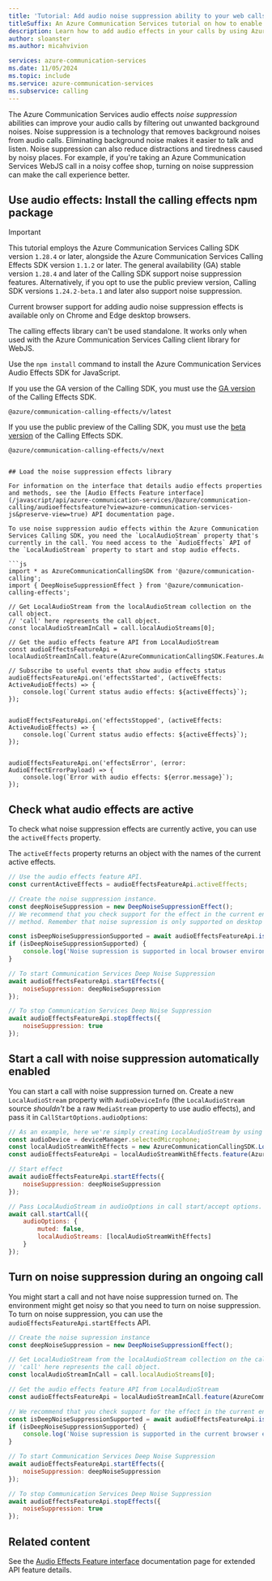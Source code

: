 ```yaml
---
title: 'Tutorial: Add audio noise suppression ability to your web calls' 
titleSuffix: An Azure Communication Services tutorial on how to enable advanced noise suppression
description: Learn how to add audio effects in your calls by using Azure Communication Services.
author: sloanster
ms.author: micahvivion

services: azure-communication-services
ms.date: 11/05/2024
ms.topic: include
ms.service: azure-communication-services
ms.subservice: calling
---
```


The Azure Communication Services audio effects *noise suppression* abilities can improve your audio calls by filtering out unwanted background noises. Noise suppression is a technology that removes background noises from audio calls. Eliminating background noise makes it easier to talk and listen. Noise suppression can also reduce distractions and tiredness caused by noisy places. For example, if you're taking an Azure Communication Services WebJS call in a noisy coffee shop, turning on noise suppression can make the call experience better.

## Use audio effects: Install the calling effects npm package

> [!IMPORTANT]
> This tutorial employs the Azure Communication Services Calling SDK version `1.28.4` or later, alongside the Azure Communication Services Calling Effects SDK version `1.1.2` or later. The general availability (GA) stable version `1.28.4` and later of the Calling SDK support noise suppression features. Alternatively, if you opt to use the public preview version, Calling SDK versions `1.24.2-beta.1` and later also support noise suppression.
> 
> Current browser support for adding audio noise suppression effects is available only on Chrome and Edge desktop browsers.

The calling effects library can't be used standalone. It works only when used with the Azure Communication Services Calling client library for WebJS.

Use the `npm install` command to install the Azure Communication Services Audio Effects SDK for JavaScript.

If you use the GA version of the Calling SDK, you must use the [GA version](https://www.npmjs.com/package/@azure/communication-calling-effects/v/latest) of the Calling Effects SDK.

```console
@azure/communication-calling-effects/v/latest
```

If you use the public preview of the Calling SDK, you must use the [beta version](https://www.npmjs.com/package/@azure/communication-calling-effects/v/next) of the Calling Effects SDK.

```console
@azure/communication-calling-effects/v/next
```
```

## Load the noise suppression effects library

For information on the interface that details audio effects properties and methods, see the [Audio Effects Feature interface](/javascript/api/azure-communication-services/@azure/communication-calling/audioeffectsfeature?view=azure-communication-services-js&preserve-view=true) API documentation page.

To use noise suppression audio effects within the Azure Communication Services Calling SDK, you need the `LocalAudioStream` property that's currently in the call. You need access to the `AudioEffects` API of the `LocalAudioStream` property to start and stop audio effects.

```js
import * as AzureCommunicationCallingSDK from '@azure/communication-calling'; 
import { DeepNoiseSuppressionEffect } from '@azure/communication-calling-effects'; 

// Get LocalAudioStream from the localAudioStream collection on the call object.
// 'call' here represents the call object.
const localAudioStreamInCall = call.localAudioStreams[0];

// Get the audio effects feature API from LocalAudioStream
const audioEffectsFeatureApi = localAudioStreamInCall.feature(AzureCommunicationCallingSDK.Features.AudioEffects);

// Subscribe to useful events that show audio effects status
audioEffectsFeatureApi.on('effectsStarted', (activeEffects: ActiveAudioEffects) => {
    console.log(`Current status audio effects: ${activeEffects}`);
});


audioEffectsFeatureApi.on('effectsStopped', (activeEffects: ActiveAudioEffects) => {
    console.log(`Current status audio effects: ${activeEffects}`);
});


audioEffectsFeatureApi.on('effectsError', (error: AudioEffectErrorPayload) => {
    console.log(`Error with audio effects: ${error.message}`);
});
```

## Check what audio effects are active

To check what noise suppression effects are currently active, you can use the `activeEffects` property.

The `activeEffects` property returns an object with the names of the current active effects.

```js
// Use the audio effects feature API.
const currentActiveEffects = audioEffectsFeatureApi.activeEffects;

// Create the noise suppression instance.
const deepNoiseSuppression = new DeepNoiseSuppressionEffect();
// We recommend that you check support for the effect in the current environment by using the isSupported API 
// method. Remember that noise supression is only supported on desktop browsers for Chrome and Edge.

const isDeepNoiseSuppressionSupported = await audioEffectsFeatureApi.isSupported(deepNoiseSuppression);
if (isDeepNoiseSuppressionSupported) {
    console.log('Noise supression is supported in local browser environment');
}

// To start Communication Services Deep Noise Suppression
await audioEffectsFeatureApi.startEffects({
    noiseSuppression: deepNoiseSuppression
});

// To stop Communication Services Deep Noise Suppression
await audioEffectsFeatureApi.stopEffects({
    noiseSuppression: true
});

```

## Start a call with noise suppression automatically enabled

You can start a call with noise suppression turned on. Create a new `LocalAudioStream` property with `AudioDeviceInfo` (the `LocalAudioStream` source *shouldn't* be a raw `MediaStream` property to use audio effects), and pass it in `CallStartOptions.audioOptions`:

```js
// As an example, here we're simply creating LocalAudioStream by using the current selected mic on DeviceManager.
const audioDevice = deviceManager.selectedMicrophone;
const localAudioStreamWithEffects = new AzureCommunicationCallingSDK.LocalAudioStream(audioDevice);
const audioEffectsFeatureApi = localAudioStreamWithEffects.feature(AzureCommunicationCallingSDK.Features.AudioEffects);

// Start effect
await audioEffectsFeatureApi.startEffects({
    noiseSuppression: deepNoiseSuppression
});

// Pass LocalAudioStream in audioOptions in call start/accept options.
await call.startCall({
    audioOptions: {
        muted: false,
        localAudioStreams: [localAudioStreamWithEffects]
    }
});
```

## Turn on noise suppression during an ongoing call

You might start a call and not have noise suppression turned on. The environment might get noisy so that you need to turn on noise suppression. To turn on noise suppression, you can use the `audioEffectsFeatureApi.startEffects` API.

```js
// Create the noise supression instance 
const deepNoiseSuppression = new DeepNoiseSuppressionEffect();

// Get LocalAudioStream from the localAudioStream collection on the call object
// 'call' here represents the call object.
const localAudioStreamInCall = call.localAudioStreams[0];

// Get the audio effects feature API from LocalAudioStream
const audioEffectsFeatureApi = localAudioStreamInCall.feature(AzureCommunicationCallingSDK.Features.AudioEffects);

// We recommend that you check support for the effect in the current environment by using the isSupported method on the feature API. Remember that noise supression is only supported on desktop browsers for Chrome and Edge.
const isDeepNoiseSuppressionSupported = await audioEffectsFeatureApi.isSupported(deepNoiseSuppression);
if (isDeepNoiseSuppressionSupported) {
    console.log('Noise supression is supported in the current browser environment');
}

// To start Communication Services Deep Noise Suppression
await audioEffectsFeatureApi.startEffects({
    noiseSuppression: deepNoiseSuppression
});

// To stop Communication Services Deep Noise Suppression
await audioEffectsFeatureApi.stopEffects({
    noiseSuppression: true
});
```

## Related content

See the [Audio Effects Feature interface](/javascript/api/azure-communication-services/@azure/communication-calling/audioeffectsfeature?view=azure-communication-services-js&preserve-view=true) documentation page for extended API feature details.
